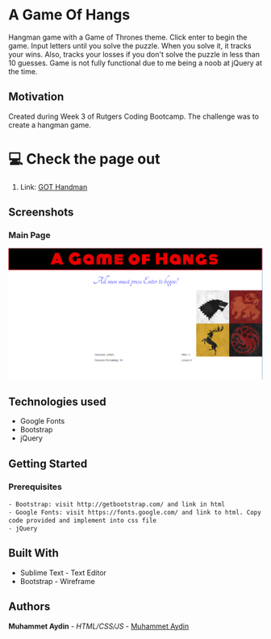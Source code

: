 #  A Game Of Hangs  
Hangman game with a Game of Thrones theme. Click enter to begin the game. Input letters until you solve the puzzle. When you solve it, it tracks your wins. Also, tracks your losses if you don't solve the puzzle in less than 10 guesses. Game is not fully functional due to me being a noob at jQuery at the time.

## Motivation

Created during Week 3 of Rutgers Coding Bootcamp. The challenge was to create a hangman game. 

# :computer: Check the page out
1. Link: [GOT Handman](https://got-hangman.herokuapp.com/)

## Screenshots

### Main Page

![Landing Page](/screenshots/main.png)

## Technologies used
- Google Fonts
- Bootstrap
- jQuery

## Getting Started
### Prerequisites

```
- Bootstrap: visit http://getbootstrap.com/ and link in html
- Google Fonts: visit https://fonts.google.com/ and link to html. Copy code provided and implement into css file
- jQuery

```

## Built With

* Sublime Text - Text Editor
* Bootstrap - Wireframe

## Authors

**Muhammet Aydin** - *HTML/CSS/JS* - [Muhammet Aydin](https://github.com/muhammeta7)